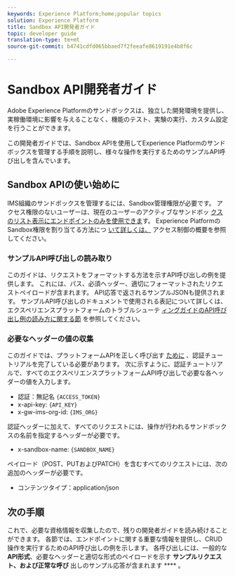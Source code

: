 ```yaml
---
keywords: Experience Platform;home;popular topics
solution: Experience Platform
title: Sandbox API開発者ガイド
topic: developer guide
translation-type: tm+mt
source-git-commit: b4741cdfd065bbaed7f2feeafe8619191e4b8f6c

---
```



# Sandbox API開発者ガイド

Adobe Experience Platformのサンドボックスは、独立した開発環境を提供し、実稼働環境に影響を与えることなく、機能のテスト、実験の実行、カスタム設定を行うことができます。

この開発者ガイドでは、Sandbox APIを使用してExperience Platformのサンドボックスを管理する手順を説明し、様々な操作を実行するためのサンプルAPI呼び出しを含んでいます。

## Sandbox APIの使い始めに

IMS組織のサンドボックスを管理するには、Sandbox管理権限が必要です。 アクセス権限のないユーザーは、現在のユーザーのアクティブなサンドボッ [クスのリスト表示にエンドポイントのみを使用できま](./list-active-sandboxes.md)す。 Experience PlatformのSandbox権限を割り当てる方法につ [いて詳しくは、](../../access-control/home.md) アクセス制御の概要を参照してください。

### サンプルAPI呼び出しの読み取り

このガイドは、リクエストをフォーマットする方法を示すAPI呼び出しの例を提供します。 これには、パス、必須ヘッダー、適切にフォーマットされたリクエストペイロードが含まれます。 API応答で返されるサンプルJSONも提供されます。 サンプルAPI呼び出しのドキュメントで使用される表記について詳しくは、エクスペリエンスプラットフォームのトラブルシューテ [ィングガイドのAPI呼び出し例の読み方に関する節](../../landing/troubleshooting.md#how-do-i-format-an-api-request) を参照してください。

### 必要なヘッダーの値の収集

このガイドでは、プラットフォームAPIを正しく呼び出す [ために](../../tutorials/authentication.md) 、認証チュートリアルを完了している必要があります。 次に示すように、認証チュートリアルで、すべてのエクスペリエンスプラットフォームAPI呼び出しで必要な各ヘッダーの値を入力します。

* 認証：無記名 `{ACCESS_TOKEN}`
* x-api-key: `{API_KEY}`
* x-gw-ims-org-id: `{IMS_ORG}`

認証ヘッダーに加えて、すべてのリクエストには、操作が行われるサンドボックスの名前を指定するヘッダーが必要です。

* x-sandbox-name: `{SANDBOX_NAME}`

ペイロード（POST、PUTおよびPATCH）を含むすべてのリクエストには、次の追加のヘッダーが必要です。

* コンテンツタイプ：application/json

## 次の手順

これで、必要な資格情報を収集したので、残りの開発者ガイドを読み続けることができます。 各節では、エンドポイントに関する重要な情報を提供し、CRUD操作を実行するためのAPI呼び出しの例を示します。 各呼び出しには、一般的な **API形式**、必要なヘッダーと適切な形式のペイロードを示す **サンプルリクエスト、および正常な呼び** 出しのサンプル応答が含まれます **** 。